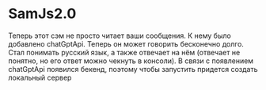 # SamJs2.0
Теперь этот сэм не просто читает ваши сообщения. К нему было добавлено chatGptApi. Теперь он может говорить бесконечно долго. Стал понимать русский язык, а также отвечает на нём (отвечает не понятно, но его ответ можно чекнуть в консоли). В связи с появлением chatGptApi появился бекенд, поэтому чтобы запустить придется создать локальный сервер
